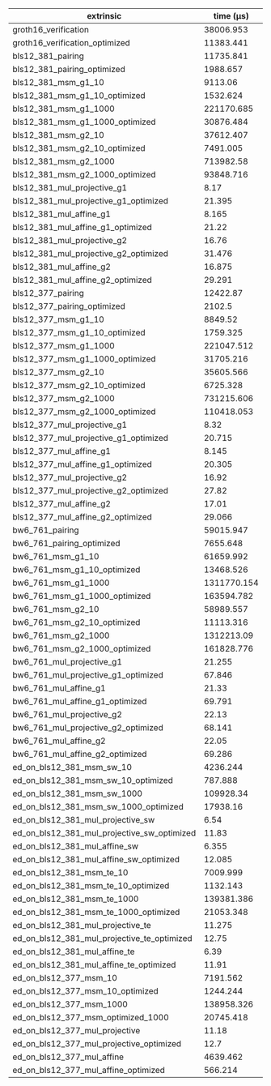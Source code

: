 | extrinsic                                   | time (µs)   |
| ------------------------------------------- | ----------- |
| groth16_verification                        | 38006.953   |
| groth16_verification_optimized              | 11383.441   |
| bls12_381_pairing                           | 11735.841   |
| bls12_381_pairing_optimized                 | 1988.657    |
| bls12_381_msm_g1_10                         | 9113.06     |
| bls12_381_msm_g1_10_optimized               | 1532.624    |
| bls12_381_msm_g1_1000                       | 221170.685  |
| bls12_381_msm_g1_1000_optimized             | 30876.484   |
| bls12_381_msm_g2_10                         | 37612.407   |
| bls12_381_msm_g2_10_optimized               | 7491.005    |
| bls12_381_msm_g2_1000                       | 713982.58   |
| bls12_381_msm_g2_1000_optimized             | 93848.716   |
| bls12_381_mul_projective_g1                 | 8.17        |
| bls12_381_mul_projective_g1_optimized       | 21.395      |
| bls12_381_mul_affine_g1                     | 8.165       |
| bls12_381_mul_affine_g1_optimized           | 21.22       |
| bls12_381_mul_projective_g2                 | 16.76       |
| bls12_381_mul_projective_g2_optimized       | 31.476      |
| bls12_381_mul_affine_g2                     | 16.875      |
| bls12_381_mul_affine_g2_optimized           | 29.291      |
| bls12_377_pairing                           | 12422.87    |
| bls12_377_pairing_optimized                 | 2102.5      |
| bls12_377_msm_g1_10                         | 8849.52     |
| bls12_377_msm_g1_10_optimized               | 1759.325    |
| bls12_377_msm_g1_1000                       | 221047.512  |
| bls12_377_msm_g1_1000_optimized             | 31705.216   |
| bls12_377_msm_g2_10                         | 35605.566   |
| bls12_377_msm_g2_10_optimized               | 6725.328    |
| bls12_377_msm_g2_1000                       | 731215.606  |
| bls12_377_msm_g2_1000_optimized             | 110418.053  |
| bls12_377_mul_projective_g1                 | 8.32        |
| bls12_377_mul_projective_g1_optimized       | 20.715      |
| bls12_377_mul_affine_g1                     | 8.145       |
| bls12_377_mul_affine_g1_optimized           | 20.305      |
| bls12_377_mul_projective_g2                 | 16.92       |
| bls12_377_mul_projective_g2_optimized       | 27.82       |
| bls12_377_mul_affine_g2                     | 17.01       |
| bls12_377_mul_affine_g2_optimized           | 29.066      |
| bw6_761_pairing                             | 59015.947   |
| bw6_761_pairing_optimized                   | 7655.648    |
| bw6_761_msm_g1_10                           | 61659.992   |
| bw6_761_msm_g1_10_optimized                 | 13468.526   |
| bw6_761_msm_g1_1000                         | 1311770.154 |
| bw6_761_msm_g1_1000_optimized               | 163594.782  |
| bw6_761_msm_g2_10                           | 58989.557   |
| bw6_761_msm_g2_10_optimized                 | 11113.316   |
| bw6_761_msm_g2_1000                         | 1312213.09  |
| bw6_761_msm_g2_1000_optimized               | 161828.776  |
| bw6_761_mul_projective_g1                   | 21.255      |
| bw6_761_mul_projective_g1_optimized         | 67.846      |
| bw6_761_mul_affine_g1                       | 21.33       |
| bw6_761_mul_affine_g1_optimized             | 69.791      |
| bw6_761_mul_projective_g2                   | 22.13       |
| bw6_761_mul_projective_g2_optimized         | 68.141      |
| bw6_761_mul_affine_g2                       | 22.05       |
| bw6_761_mul_affine_g2_optimized             | 69.286      |
| ed_on_bls12_381_msm_sw_10                   | 4236.244    |
| ed_on_bls12_381_msm_sw_10_optimized         | 787.888     |
| ed_on_bls12_381_msm_sw_1000                 | 109928.34   |
| ed_on_bls12_381_msm_sw_1000_optimized       | 17938.16    |
| ed_on_bls12_381_mul_projective_sw           | 6.54        |
| ed_on_bls12_381_mul_projective_sw_optimized | 11.83       |
| ed_on_bls12_381_mul_affine_sw               | 6.355       |
| ed_on_bls12_381_mul_affine_sw_optimized     | 12.085      |
| ed_on_bls12_381_msm_te_10                   | 7009.999    |
| ed_on_bls12_381_msm_te_10_optimized         | 1132.143    |
| ed_on_bls12_381_msm_te_1000                 | 139381.386  |
| ed_on_bls12_381_msm_te_1000_optimized       | 21053.348   |
| ed_on_bls12_381_mul_projective_te           | 11.275      |
| ed_on_bls12_381_mul_projective_te_optimized | 12.75       |
| ed_on_bls12_381_mul_affine_te               | 6.39        |
| ed_on_bls12_381_mul_affine_te_optimized     | 11.91       |
| ed_on_bls12_377_msm_10                      | 7191.562    |
| ed_on_bls12_377_msm_10_optimized            | 1244.244    |
| ed_on_bls12_377_msm_1000                    | 138958.326  |
| ed_on_bls12_377_msm_optimized_1000          | 20745.418   |
| ed_on_bls12_377_mul_projective              | 11.18       |
| ed_on_bls12_377_mul_projective_optimized    | 12.7        |
| ed_on_bls12_377_mul_affine                  | 4639.462    |
| ed_on_bls12_377_mul_affine_optimized        | 566.214     |
